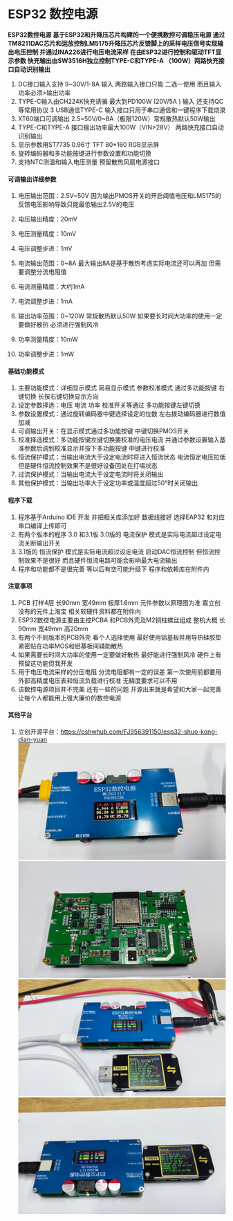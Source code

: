 # ESP32 数控电源

 **ESP32数控电源 基于ESP32和升降压芯片构建的一个便携数控可调稳压电源 通过TM8211DAC芯片和运放控制LM5175升降压芯片反馈脚上的采样电压信号实现输出电压控制 并通过INA226进行电压电流采样 在由ESP32进行控制和驱动TFT显示参数    快充输出由SW3516H独立控制TYPE-C和TYPE-A （100W）两路快充接口自动识别输出** 

1.  DC接口输入支持 9~30V/1-8A 输入   两路输入接口只能 二选一使用  而且输入功率必须>输出功率 
2.  TYPE-C输入由CH224K快充诱骗 最大到PD100W (20V/5A ) 输入  还支持QC等常用协议
3  USB通信TYPE-C 输入接口只用于串口通信和一键程序下载烧录 
4.  XT60端口可调输出  2.5~50V/0~8A（极限120W）常规散热默认50W输出 
5.  TYPE-C和TYPE-A 接口输出功率最大100W（VIN>28V） 两路快充接口自动识别输出
6.  显示参数用ST7735  0.96寸 TFT 80*160 RGB显示屏 
7.  旋转编码器和多功能按键进行参数设置和功能切换
8.  支持NTC测温和输入电压测量   预留散热风扇电源接口

#### 可调输出详细参数
1. 电压输出范围：2.5V~50V    因为输出PMOS开关的开启阈值电压和LM5175的反馈电压影响导致只能最低输出2.5V的电压
2. 电压输出精度：20mV
3. 电压测量精度：10mV
4. 电压调整步进：1mV

1. 电流输出范围：0~8A       最大输出8A是基于散热考虑实际电流还可以再加 但需要调整分流电阻值 
2. 电流测量精度：大约1mA
3. 电流调整步进：1mA

1. 输出功率范围：0~120W  常规散热默认50W  如果要长时间大功率的使用一定要做好散热 必须进行强制风冷
2. 功率测量精度：10mW
3. 功率调整步进：1mW

#### 基础功能模式
1. 主要功能模式：详细显示模式  简易显示模式  参数校准模式 通过多功能按键 右键切换   长按右键切换显示方向
2. 设定参数择选：电压 电流  功率  校准开关等通过 多功能按键左键切换
3. 参数设置模式：通过旋转编码器中键选择设定的位数  左右拨动编码器进行数值加减
4. 可调输出开关：在显示模式通过多功能按键 中键切换PMOS开关
5. 校准择选模式：多功能按键左键切换要校准的电压电流 并通过参数设置输入基准参数后调到校准显示并按下多功能按键 中键进行校准
6. 恒流保护模式：当输出电流大于设定电流时将进入恒流状态 电流恒定电压拉低  但是硬件恒流控制效果不是很好设备回处在打嗝状态
7. 过流保护模式：当输出电流大于设定电流时将关闭输出
8. 其他保护模式：当输出功率大于设定功率或温度超过50°时关闭输出
 
#### 程序下载
1. 程序基于Arduino IDE 开发 并把相关库添加好 数据线接好  选择EAP32 和对应串口编译上传即可
2. 有两个版本的程序 3.0 和3.1版   3.0版的 电流保护 模式是实际电流超过设定电流关断输出开关
3. 3.1版的 恒流保护 模式是实际电流超过设定电流 启动DAC恒流控制 但恒流控制效果不是很好 而且硬件恒流电路可能会影响最大电流输出
4. 程序和功能都不是很完善 等以后有空可能升级下  程序和依赖库在附件内
 
#### 注意事项
1. PCB 打样4层 长90mm 宽49mm  板厚1.6mm  元件参数以原理图为准 嘉立创没有的元件上淘宝   相关软硬件资料都在附件内
2. ESP32数控电源主要由主控PCBA 和PCB外壳及M2铜柱螺丝组成   整机大概 长90mm 宽49mm  高20mm
3. 有两个不同版本的PCB外壳 看个人选择使用  最好使用铝基板并用导热硅胶垫紧密贴在功率MOS和铝基板间辅助散热
4. 如果需要长时间大功率的使用一定要做好散热 最好能进行强制风冷 硬件上有预留这功能但我开发
5. 用于电压电流采样的分压电阻 分流电阻都有一定的误差  第一次使用前都要用外部高精度电压表和恒流负载进行校准 无精度要求可以不用
6. 该数控电源项目并不完美 还有一些的问题  开源出来就是希望和大家一起完善让每个人都能用上强大廉价的数控电源

#### 其他平台
1. 立创开源平台：https://oshwhub.com/FJ956391150/esp32-shuo-kong-dian-yuan
![输入图片说明](img/1.jpg)
![输入图片说明](img/2.jpg)
![输入图片说明](img/3.jpg)
![输入图片说明](img/4.jpg)


